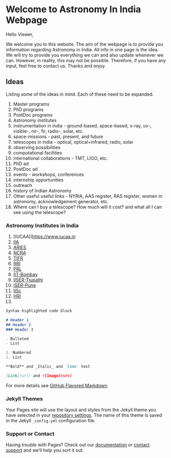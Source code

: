 # Welcome to Astronomy In India Webpage

Hello Viewer,

We welcome you to this website. The aim of the webpage is to provide you information regarding Astronomy in India. All info in one page is the idea. We will try to provide you everything we can and also update whenever we can. However, in reality, this may not be possible. Therefore, if you have any input, feel free to contact us. Thanks and enjoy.


## Ideas

Listing some of the ideas in mind. Each of these need to be expanded.

1. Master programs
2. PhD programs
3. PostDoc programs
4. Astronomy institutes
5. instrumentation in india - ground-based, space-based, x-ray, uv-, visible-, nir-, fir, radio-, solar, etc.
6. space-missions - past, present, and future
7. telescopes in india - optical, optical+infrared, radio, solar
8. observing possibilities
9. computational facilities
10. international collaborations - TMT, LIGO, etc.
11. PhD ad
12. PostDoc ad
13. events - workshops, conferences
14. internship opportunities
15. outreach
16. history of Indian Astronomy
17. Other useful useful links - NYRIA, AAS register, RAS register, women in astronomy, acknowledgement generator, etc.
18. Where can I buy a telescope? How much will it cost? and what all I can see using the telescope?

### Astronomy Institutes in India
1. [IUCAA](https://www.iucaa.in
2. [IIA](https://www.iiap.res.in)
3. [ARIES](https://www.aries.res.in)
4. [NCRA](http://www.ncra.tifr.res.in/ncra/main)
5. [TIFR](https://www.tifr.res.in/~daa/)
6. [RRI](http://www.rri.res.in/astronomy-astrophysics.html)
7. [PRL](https://www.prl.res.in/prl-eng/division/aato)
8. [IIT-Bombay](http://www.phy.iitb.ac.in/en/research/astronomy-cosmology-gravity)
9. [IISER-Tiupathi](http://www.iisertirupati.ac.in/research/physics/)
10. [ISER-Pune](http://www.iiserpune.ac.in/research/physics)
11. [IISc](http://www.physics.iisc.ernet.in/~jap/)
12. [HRI](http://www.hri.res.in/~astro/index.html)
13. 

```markdown
Syntax highlighted code block

# Header 1
## Header 2
### Header 3

- Bulleted
- List

1. Numbered
2. List

**Bold** and _Italic_ and `Code` text

[Link](url) and ![Image](src)
```

For more details see [GitHub Flavored Markdown](https://guides.github.com/features/mastering-markdown/).

### Jekyll Themes

Your Pages site will use the layout and styles from the Jekyll theme you have selected in your [repository settings](https://github.com/kalyanradhakrishnan/astro-india/settings). The name of this theme is saved in the Jekyll `_config.yml` configuration file.

### Support or Contact

Having trouble with Pages? Check out our [documentation](https://help.github.com/categories/github-pages-basics/) or [contact support](https://github.com/contact) and we’ll help you sort it out.
